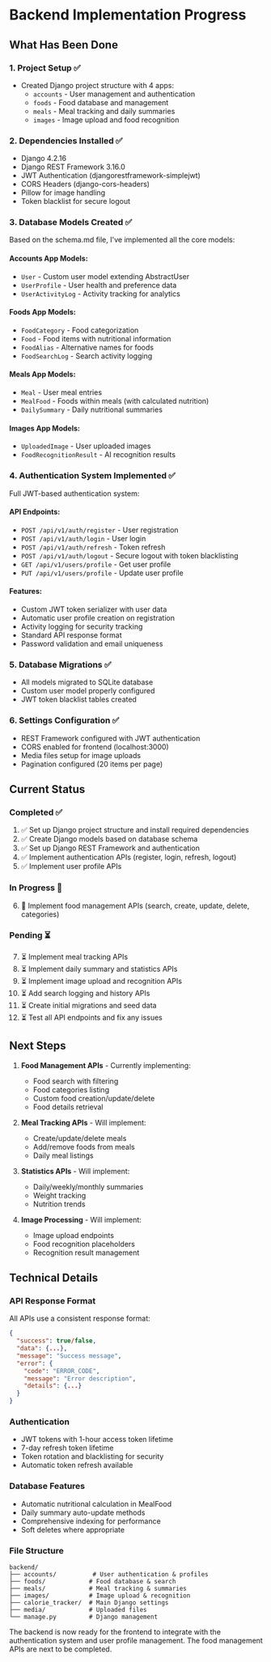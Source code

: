 # Backend Implementation Progress

## What Has Been Done

### 1. Project Setup ✅

- Created Django project structure with 4 apps:
  - `accounts` - User management and authentication
  - `foods` - Food database and management
  - `meals` - Meal tracking and daily summaries
  - `images` - Image upload and food recognition

### 2. Dependencies Installed ✅

- Django 4.2.16
- Django REST Framework 3.16.0
- JWT Authentication (djangorestframework-simplejwt)
- CORS Headers (django-cors-headers)
- Pillow for image handling
- Token blacklist for secure logout

### 3. Database Models Created ✅

Based on the schema.md file, I've implemented all the core models:

#### Accounts App Models:

- `User` - Custom user model extending AbstractUser
- `UserProfile` - User health and preference data
- `UserActivityLog` - Activity tracking for analytics

#### Foods App Models:

- `FoodCategory` - Food categorization
- `Food` - Food items with nutritional information
- `FoodAlias` - Alternative names for foods
- `FoodSearchLog` - Search activity logging

#### Meals App Models:

- `Meal` - User meal entries
- `MealFood` - Foods within meals (with calculated nutrition)
- `DailySummary` - Daily nutritional summaries

#### Images App Models:

- `UploadedImage` - User uploaded images
- `FoodRecognitionResult` - AI recognition results

### 4. Authentication System Implemented ✅

Full JWT-based authentication system:

#### API Endpoints:

- `POST /api/v1/auth/register` - User registration
- `POST /api/v1/auth/login` - User login
- `POST /api/v1/auth/refresh` - Token refresh
- `POST /api/v1/auth/logout` - Secure logout with token blacklisting
- `GET /api/v1/users/profile` - Get user profile
- `PUT /api/v1/users/profile` - Update user profile

#### Features:

- Custom JWT token serializer with user data
- Automatic user profile creation on registration
- Activity logging for security tracking
- Standard API response format
- Password validation and email uniqueness

### 5. Database Migrations ✅

- All models migrated to SQLite database
- Custom user model properly configured
- JWT token blacklist tables created

### 6. Settings Configuration ✅

- REST Framework configured with JWT authentication
- CORS enabled for frontend (localhost:3000)
- Media files setup for image uploads
- Pagination configured (20 items per page)

## Current Status

### Completed ✅

1. ✅ Set up Django project structure and install required dependencies
2. ✅ Create Django models based on database schema
3. ✅ Set up Django REST Framework and authentication
4. ✅ Implement authentication APIs (register, login, refresh, logout)
5. ✅ Implement user profile APIs

### In Progress 🔄

6. 🔄 Implement food management APIs (search, create, update, delete, categories)

### Pending ⏳

7. ⏳ Implement meal tracking APIs
8. ⏳ Implement daily summary and statistics APIs
9. ⏳ Implement image upload and recognition APIs
10. ⏳ Add search logging and history APIs
11. ⏳ Create initial migrations and seed data
12. ⏳ Test all API endpoints and fix any issues

## Next Steps

1. **Food Management APIs** - Currently implementing:
   - Food search with filtering
   - Food categories listing
   - Custom food creation/update/delete
   - Food details retrieval

2. **Meal Tracking APIs** - Will implement:
   - Create/update/delete meals
   - Add/remove foods from meals
   - Daily meal listings

3. **Statistics APIs** - Will implement:
   - Daily/weekly/monthly summaries
   - Weight tracking
   - Nutrition trends

4. **Image Processing** - Will implement:
   - Image upload endpoints
   - Food recognition placeholders
   - Recognition result management

## Technical Details

### API Response Format

All APIs use a consistent response format:

```json
{
  "success": true/false,
  "data": {...},
  "message": "Success message",
  "error": {
    "code": "ERROR_CODE",
    "message": "Error description",
    "details": {...}
  }
}
```

### Authentication

- JWT tokens with 1-hour access token lifetime
- 7-day refresh token lifetime
- Token rotation and blacklisting for security
- Automatic token refresh available

### Database Features

- Automatic nutritional calculation in MealFood
- Daily summary auto-update methods
- Comprehensive indexing for performance
- Soft deletes where appropriate

### File Structure

```
backend/
├── accounts/          # User authentication & profiles
├── foods/            # Food database & search
├── meals/            # Meal tracking & summaries
├── images/           # Image upload & recognition
├── calorie_tracker/  # Main Django settings
├── media/            # Uploaded files
└── manage.py         # Django management
```

The backend is now ready for the frontend to integrate with the authentication system and user profile management. The food management APIs are next to be completed.

